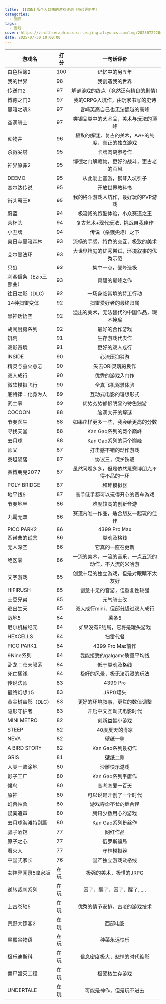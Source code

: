 ```yaml
---
title: 【IZGN】极个人口味的游戏评测（持续更新中）
categories:
  - 测评
tags:
  - 游戏
cover: https://zenithseraph.oss-cn-beijing.aliyuncs.com/img/202507222048039.jpg
date: 2025-07-30 10:00:00
---
```


| 游戏名           | 打分 |                    一句话评价                     |
| ---------------- | ---- | :-----------------------------------------------: |
| 白色相簿2        | 100  |            记忆中的另五年            |
| 我的世界 | 98 | 我创造我的世界 |
| 传送门2          | 97   |        解谜游戏的终点（竟然还有精良的剧情）        |
| 博德之门3        | 97   |        我的CRPG入坑作，由玩家书写的史诗        |
| 黑暗之魂3        | 97   |           宫崎英高自己也无法翻越的高峰            |
| 空洞骑士         | 97   |        类银品类中的艺术品，美术与玩法的顶峰        |
| 动物井           | 96   | 极致的解谜，复古的美术，AA+的纯度，真正的独立游戏 |
| 杀戮尖塔         | 95   |                  卡牌肉鸽参考作                   |
| 神界原罪2        | 95   |     博德之门解瘾物，更好的战斗，更古老的画风      |
| DEEMO            | 95   |             从此爱上音游，钢琴入坑引子            |
| 塞尔达传说       | 95   | 开放世界教科书 |
| 街头霸王6          | 95  | 我的格斗游戏入坑作，最好玩的PVP游戏 |
| 蔚蓝             | 94   | 极流畅的跑酷体验，小众赛道之王 |
| 茶杯头            | 94   | 复古艺术+现代玩法，挑战自我佳作 |
| 小丑牌           | 94   | 传说（杀戮尖塔）之下 |
| 奥日与黑暗森林   | 93  | 流畅的手感，特色的交互，极致的美术 |
| 艾尔登法环         | 93   | 大世界箱庭的优秀尝试，环境叙事的优秀示范 |
| 只狼             | 93   | 集中一点，登峰造极 |
| 刺客信条（Ezio三部曲）             | 93   | 育碧的巅峰之作 |
| 往日之影（DLC） | 92 | 一场身临其境的特工行动 |
| 14种扫雷变体     | 92   | 扫雷爱好者的最终归属 |
| 黑神话悟空       | 92   | 溢出的美术，无法替代的中国作品，瑕不掩瑜 |
| 胡闹厨房系列 | 92 | 最好的合作游戏 |
| 饥荒 | 91 | 生存游戏代表作 |
| 双影奇境         | 91   | 更好的双人成行 |
| INSIDE           | 90   | 心流压抑独游 |
| 精灵与萤火意志        | 90   | 失去ORI灵魂的良作 |
| 双人成行         | 90   | 优秀的游戏入门作 |
| 微软模拟飞行 | 90 | 全真飞机驾驶体验 |
| 底特律：化身为人 | 89 | 互动式电影的理想形式 |
| 武士零           | 89   | 优势劣势都很明显的特色独游 |
| COCOON           | 88   | 脑洞大开的解谜 |
| 节奏医生         | 88   | 如果花样更多一些，我会给更高的分数 |
| 寻找天堂         | 88   | Kan Gao系列的两个巅峰 |
| 去月球           | 88   | Kan Gao系列的两个巅峰 |
| 师父             | 87  | 打击感不错的动作游戏 |
| 泰坦陨落         | 87   | 协议三，保护铁驭 |
| 赛博朋克2077         | 87   | 虽然问题多多，但是依然是赛博朋克不得不品的一环 |
| POLY BRIDGE      | 87   | 和珅模拟器 |
| 地平线5          | 87   | 高手低手都可以玩得开心的赛车游戏 |
| 节奏地牢         | 86   | 难度较高的创新音游 |
| 丸霸无双         | 86   | 赛道内唯一作品，适合朋友一起玩的佳作 |
| PICO PARK2       | 86   | 4399 Pro Max |
| 匹诺曹的谎言     | 86   | 类魂及格线 |
| 无人深空         | 86   | 它真的一直在更新 |
| 绝区零           | 86   | 一流的美术，一流的音乐，一点五流的动作，不入流的米哈游 |
| 文字游戏 | 85 | 创意十足的独立游戏，但是对眼睛不太友好 |
| HIFIRUSH         | 85   | 创意十足的音游，但重复性较强 |
| 土豆兄弟         | 85   | 元气骑士改 |
| 逃出生天         | 85   | 双人成行mini，但部分超过双人成行 |
| 战地5            | 84   | 薯条5 |
| 尼尔机械纪元     | 84   | 如果没有E结局，它将是罐头游戏 |
| HEXCELLS         | 84   | 扫雷代餐 |
| PICO PARK1       | 84 | 4399 Pro Max前作 |
| 9Nine系列        | 84   | 我能接受的galgame质量平均线 |
| 卧龙：苍天陨落        | 84   | 低于类魂及格线 |
| 死亡搁浅         | 84   | 极好的风景，极无法沉浸的玩法 |
| 传说法师         | 83   | 4399 Pro |
| 最终幻想15       | 83   | JRPG罐头 |
| 黄金树幽影（DLC） | 83   | 更好的环境叙事，更烂的数值调整 |
| 隐形守护者       | 83   | 开启中文互动式电影时代 |
| MINI METRO | 82 | 创新益智小游戏 |
| STEEP | 82 | 40度夏天的清凉 |
| NEVA             | 82   | 壁纸一则 |
| A BIRD STORY     | 82   | Kan Gao系列最初作 |
| GRIS             | 81   | 壁纸二则 |
| 人类一败涂地     | 80   | 沙雕快乐游戏 |
| 影子工厂         | 80   | Kan Gao系列平庸作 |
| 候鸟             | 80   | 高考恋爱一百天 |
| 原神             | 80   | 可以说是开创了一个时代 |
| 幻兽帕鲁       | 80   | 游戏寿命不长的缝合怪 |
| 疑案追声         | 80   | 腾讯少数用心的游戏 |
| 去月球海滩特别篇 | 80   | Kan Gao系列粉丝作 |
| 骗子酒馆         | 77   | 网红作品 |
| 原子之心         | 77   | 俄罗斯骗局 |
| 看火人           | 77   | 守林模拟器 |
| 中国式家长       | 76   | 国产独立游戏及格线 |
| 女神异闻录5皇家版       | 在玩 | 极强的美术，极慢的JRPG |
| 逆转裁判系列        | 在玩 | 困了，醒了，困了，醒了...... |
| 上古卷轴5         | 在玩 | 优秀的情节安排，古老的游戏技术 |
| 荒野大镖客2      | 在玩 | 西部电影 |
| 星露谷物语         | 在玩 | 种菜永远快乐 |
| 极乐迪斯科       | 在玩 | 信息密度极大，悲情的时代缩影 |
| 僵尸毁灭工程     | 在玩 | 极硬核生存游戏 |
| UNDERTALE        | 在玩 | 可能是神作，但是玩不进去 |
